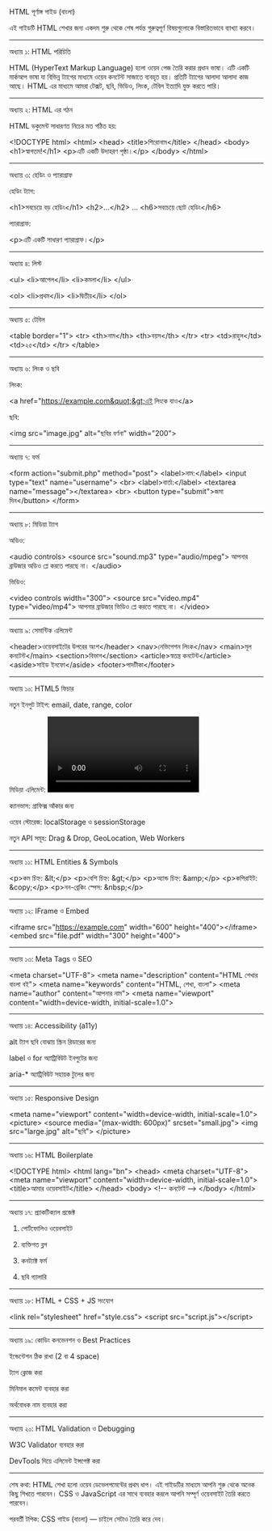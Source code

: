 HTML পূর্ণাঙ্গ গাইড (বাংলা)

এই গাইডটি HTML শেখার জন্য একদম শুরু থেকে শেষ পর্যন্ত গুরুত্বপূর্ণ বিষয়গুলোকে বিস্তারিতভাবে ব্যাখ্যা করবে।


---

অধ্যায় ১: HTML পরিচিতি

HTML (HyperText Markup Language) হলো ওয়েব পেজ তৈরি করার প্রধান ভাষা। এটি একটি মার্কআপ ভাষা যা বিভিন্ন ট্যাগের মাধ্যমে ওয়েব কনটেন্ট সাজাতে ব্যবহৃত হয়। প্রতিটি ট্যাগের আলাদা আলাদা কাজ আছে। HTML এর মাধ্যমে আমরা টেক্সট, ছবি, ভিডিও, লিংক, টেবিল ইত্যাদি যুক্ত করতে পারি।


---

অধ্যায় ২: HTML এর গঠন

HTML ডকুমেন্ট সাধারণত নিচের মত গঠিত হয়:

&lt;!DOCTYPE html&gt;
&lt;html&gt;
  &lt;head&gt;
    &lt;title&gt;শিরোনাম&lt;/title&gt;
  &lt;/head&gt;
  &lt;body&gt;
    &lt;h1&gt;স্বাগতম!&lt;/h1&gt;
    &lt;p&gt;এটি একটি উদাহরণ পৃষ্ঠা।&lt;/p&gt;
  &lt;/body&gt;
&lt;/html&gt;


---

অধ্যায় ৩: হেডিং ও প্যারাগ্রাফ

হেডিং ট্যাগ:

&lt;h1&gt;সবচেয়ে বড় হেডিং&lt;/h1&gt;
&lt;h2&gt;...&lt;/h2&gt;
...
&lt;h6&gt;সবচেয়ে ছোট হেডিং&lt;/h6&gt;

প্যারাগ্রাফ:

&lt;p&gt;এটি একটি সাধারণ প্যারাগ্রাফ।&lt;/p&gt;


---

অধ্যায় ৪: লিস্ট

&lt;ul&gt;
  &lt;li&gt;আপেল&lt;/li&gt;
  &lt;li&gt;কমলা&lt;/li&gt;
&lt;/ul&gt;

&lt;ol&gt;
  &lt;li&gt;প্রথম&lt;/li&gt;
  &lt;li&gt;দ্বিতীয়&lt;/li&gt;
&lt;/ol&gt;


---

অধ্যায় ৫: টেবিল

&lt;table border=&quot;1&quot;&gt;
  &lt;tr&gt;
    &lt;th&gt;নাম&lt;/th&gt;
    &lt;th&gt;বয়স&lt;/th&gt;
  &lt;/tr&gt;
  &lt;tr&gt;
    &lt;td&gt;রাহুল&lt;/td&gt;
    &lt;td&gt;২৫&lt;/td&gt;
  &lt;/tr&gt;
&lt;/table&gt;


---

অধ্যায় ৬: লিংক ও ছবি

লিংক:

&lt;a href=&quot;https://example.com&quot;&gt;এই লিংকে যাও&lt;/a&gt;

ছবি:

&lt;img src=&quot;image.jpg&quot; alt=&quot;ছবির বর্ণনা&quot; width=&quot;200&quot;&gt;


---

অধ্যায় ৭: ফর্ম

&lt;form action=&quot;submit.php&quot; method=&quot;post&quot;&gt;
  &lt;label&gt;নাম:&lt;/label&gt;
  &lt;input type=&quot;text&quot; name=&quot;username&quot;&gt;
  &lt;br&gt;
  &lt;label&gt;বার্তা:&lt;/label&gt;
  &lt;textarea name=&quot;message&quot;&gt;&lt;/textarea&gt;
  &lt;br&gt;
  &lt;button type=&quot;submit&quot;&gt;জমা দিন&lt;/button&gt;
&lt;/form&gt;


---

অধ্যায় ৮: মিডিয়া ট্যাগ

অডিও:

&lt;audio controls&gt;
  &lt;source src=&quot;sound.mp3&quot; type=&quot;audio/mpeg&quot;&gt;
  আপনার ব্রাউজার অডিও প্লে করতে পারছে না।
&lt;/audio&gt;

ভিডিও:

&lt;video controls width=&quot;300&quot;&gt;
  &lt;source src=&quot;video.mp4&quot; type=&quot;video/mp4&quot;&gt;
  আপনার ব্রাউজার ভিডিও প্লে করতে পারছে না।
&lt;/video&gt;


---

অধ্যায় ৯: সেমান্টিক এলিমেন্ট

&lt;header&gt;ওয়েবসাইটের উপরের অংশ&lt;/header&gt;
&lt;nav&gt;নেভিগেশন লিংক&lt;/nav&gt;
&lt;main&gt;মূল কনটেন্ট&lt;/main&gt;
&lt;section&gt;বিভাগ&lt;/section&gt;
&lt;article&gt;স্বতন্ত্র কনটেন্ট&lt;/article&gt;
&lt;aside&gt;সাইড ইনফো&lt;/aside&gt;
&lt;footer&gt;পাদটীকা&lt;/footer&gt;


---

অধ্যায় ১০: HTML5 ফিচার

নতুন ইনপুট টাইপ: email, date, range, color

মিডিয়া এলিমেন্ট: <video>, <audio>

ক্যানভাস: <canvas> গ্রাফিক্স আঁকার জন্য

ওয়েব স্টোরেজ: localStorage ও sessionStorage

নতুন API সমূহ: Drag & Drop, GeoLocation, Web Workers



---

অধ্যায় ১১: HTML Entities & Symbols

&lt;p&gt;কম চিহ্ন: &amp;lt;&lt;/p&gt;
&lt;p&gt;বেশি চিহ্ন: &amp;gt;&lt;/p&gt;
&lt;p&gt;অ্যান্ড চিহ্ন: &amp;amp;&lt;/p&gt;
&lt;p&gt;কপিরাইট: &amp;copy;&lt;/p&gt;
&lt;p&gt;নন-ব্রেকিং স্পেস: &amp;nbsp;&lt;/p&gt;


---

অধ্যায় ১২: IFrame ও Embed

&lt;iframe src=&quot;https://example.com&quot; width=&quot;600&quot; height=&quot;400&quot;&gt;&lt;/iframe&gt;
&lt;embed src=&quot;file.pdf&quot; width=&quot;300&quot; height=&quot;400&quot;&gt;


---

অধ্যায় ১৩: Meta Tags ও SEO

&lt;meta charset=&quot;UTF-8&quot;&gt;
&lt;meta name=&quot;description&quot; content=&quot;HTML শেখার বাংলা বই&quot;&gt;
&lt;meta name=&quot;keywords&quot; content=&quot;HTML, শেখা, বাংলা&quot;&gt;
&lt;meta name=&quot;author&quot; content=&quot;আপনার নাম&quot;&gt;
&lt;meta name=&quot;viewport&quot; content=&quot;width=device-width, initial-scale=1.0&quot;&gt;


---

অধ্যায় ১৪: Accessibility (a11y)

alt ট্যাগ ছবি বোঝায় স্ক্রিন রিডারের জন্য

label ও for অ্যাট্রিবিউট ইনপুটের জন্য

aria-* অ্যাট্রিবিউট সহায়ক টুলের জন্য



---

অধ্যায় ১৫: Responsive Design

&lt;meta name=&quot;viewport&quot; content=&quot;width=device-width, initial-scale=1.0&quot;&gt;
&lt;picture&gt;
  &lt;source media=&quot;(max-width: 600px)&quot; srcset=&quot;small.jpg&quot;&gt;
  &lt;img src=&quot;large.jpg&quot; alt=&quot;ছবি&quot;&gt;
&lt;/picture&gt;


---

অধ্যায় ১৬: HTML Boilerplate

&lt;!DOCTYPE html&gt;
&lt;html lang=&quot;bn&quot;&gt;
&lt;head&gt;
  &lt;meta charset=&quot;UTF-8&quot;&gt;
  &lt;meta name=&quot;viewport&quot; content=&quot;width=device-width, initial-scale=1.0&quot;&gt;
  &lt;title&gt;আমার ওয়েবসাইট&lt;/title&gt;
&lt;/head&gt;
&lt;body&gt;
  &lt;!-- কনটেন্ট --&gt;
&lt;/body&gt;
&lt;/html&gt;


---

অধ্যায় ১৭: প্র্যাকটিক্যাল প্রজেক্ট

1. পোর্টফোলিও ওয়েবসাইট


2. ব্যক্তিগত ব্লগ


3. কনট্যাক্ট ফর্ম


4. ছবি গ্যালারি




---

অধ্যায় ১৮: HTML + CSS + JS সংযোগ

&lt;link rel=&quot;stylesheet&quot; href=&quot;style.css&quot;&gt;
&lt;script src=&quot;script.js&quot;&gt;&lt;/script&gt;


---

অধ্যায় ১৯: কোডিং কনভেনশন ও Best Practices

ইন্ডেন্টেশন ঠিক রাখা (2 বা 4 space)

ট্যাগ ক্লোজ করা

মিনিমাল কমেন্ট ব্যবহার করা

অর্থবোধক নাম ব্যবহার করা



---

অধ্যায় ২০: HTML Validation ও Debugging

W3C Validator ব্যবহার করা

DevTools দিয়ে এলিমেন্ট ইন্সপেক্ট করা



---

শেষ কথা: HTML শেখা হলো ওয়েব ডেভেলপমেন্টের প্রথম ধাপ। এই গাইডটির মাধ্যমে আপনি শুরু থেকে অনেক কিছু শিখতে পারবেন। CSS ও JavaScript এর সাথে ব্যবহার করলে আপনি সম্পূর্ণ ওয়েবসাইট তৈরি করতে পারবেন।

পরবর্তী টপিক: CSS গাইড (বাংলা) — চাইলে সেটাও তৈরি করে দেব।

